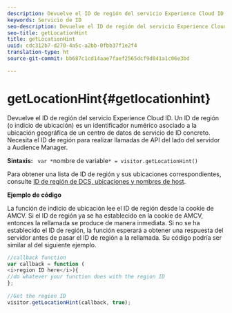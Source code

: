 ```yaml
---
description: Devuelve el ID de región del servicio Experience Cloud ID. Un ID de región (o indicio de ubicación) es un identificador numérico asociado a la ubicación geográfica de un centro de datos de servicio de ID concreto. Necesita el ID de región para realizar llamadas de API del lado del servidor a Audience Manager.
keywords: Servicio de ID
seo-description: Devuelve el ID de región del servicio Experience Cloud ID. Un ID de región (o indicio de ubicación) es un identificador numérico asociado a la ubicación geográfica de un centro de datos de servicio de ID concreto. Necesita el ID de región para realizar llamadas de API del lado del servidor a Audience Manager.
seo-title: getLocationHint
title: getLocationHint
uuid: cdc312b7-d270-4a5c-a2bb-0fbb37f1e2f4
translation-type: ht
source-git-commit: bb687c1cd14aae7faef2565dcf9d041a1c06e3bd

---
```



# getLocationHint{#getlocationhint}

Devuelve el ID de región del servicio Experience Cloud ID. Un ID de región (o indicio de ubicación) es un identificador numérico asociado a la ubicación geográfica de un centro de datos de servicio de ID concreto. Necesita el ID de región para realizar llamadas de API del lado del servidor a Audience Manager.

**Sintaxis:** ` var *`nombre de variable`* = visitor.getLocationHint()`

Para obtener una lista de ID de región y sus ubicaciones correspondientes, consulte [ID de región de DCS, ubicaciones y nombres de host](https://marketing.adobe.com/resources/help/en_US/aam/dcs-regions.html).

**Ejemplo de código**

La función de indicio de ubicación lee el ID de región desde la cookie de AMCV. Si el ID de región ya se ha establecido en la cookie de AMCV, entonces la rellamada se produce de manera inmediata. Si no se ha establecido el ID de región, la función esperará a obtener una respuesta del servidor antes de pasar el ID de región a la rellamada. Su código podría ser similar al del siguiente ejemplo.

```js
//callback function 
var callback = function ( 
<i>region ID here</i>){ 
//do whatever your function does with the region ID 
}; 
 
//Get the region ID 
visitor.getLocationHint(callback, true); 
```

